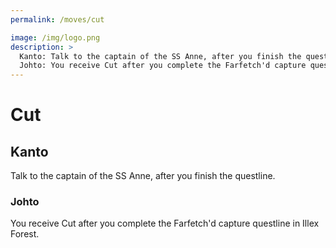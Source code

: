 ```yaml
---
permalink: /moves/cut

image: /img/logo.png
description: >
  Kanto: Talk to the captain of the SS Anne, after you finish the questline.
  Johto: You receive Cut after you complete the Farfetch'd capture questline in Illex Forest.
---
```


# Cut

## Kanto

Talk to the captain of the SS Anne, after you finish the questline.

### Johto

You receive Cut after you complete the Farfetch'd capture questline in Illex
Forest.
